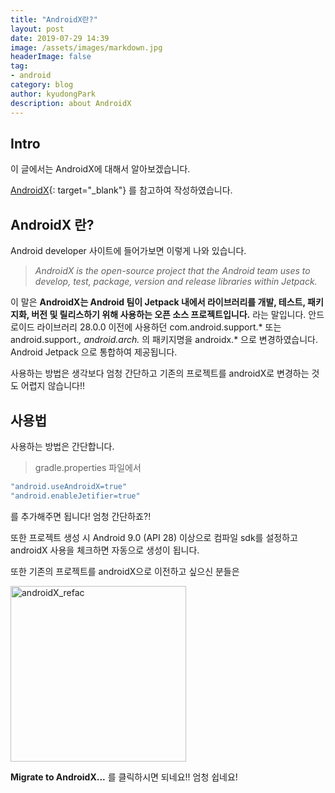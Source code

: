 ```yaml
---
title: "AndroidX란?"
layout: post
date: 2019-07-29 14:39
image: /assets/images/markdown.jpg
headerImage: false
tag:
- android
category: blog
author: kyudongPark
description: about AndroidX
---
```


## Intro

이 글에서는 AndroidX에 대해서 알아보겠습니다.

[AndroidX](https://developer.android.com/jetpack/androidx){: target="_blank"} 를 참고하여 작성하였습니다. 

## AndroidX 란?

Android developer 사이트에 들어가보면 이렇게 나와 있습니다. 

> _AndroidX is the open-source project that the Android team uses to develop, test, package, version and release libraries within Jetpack._

이 말은 **AndroidX는 Android 팀이 Jetpack 내에서 라이브러리를 개발, 테스트, 패키지화, 버전 및 릴리스하기 위해 사용하는 오픈 소스 프로젝트입니다.** 라는 말입니다. 
안드로이드 라이브러리 28.0.0 이전에 사용하던 com.android.support.* 또는 android.support.*, android.arch.* 의 패키지명을 androidx.* 으로 변경하였습니다. Android Jetpack 으로 통합하여 제공됩니다. 

사용하는 방법은 생각보다 엄청 간단하고 기존의 프로젝트를 androidX로 변경하는 것도 어렵지 않습니다!!

## 사용법
사용하는 방법은 간단합니다.

> gradle.properties 파일에서

```java
"android.useAndroidX=true"
"android.enableJetifier=true"
```

를 추가해주면 됩니다! 엄청 간단하죠?!

또한 프로젝트 생성 시 Android 9.0 (API 28) 이상으로 컴파일 sdk를 설정하고 androidX 사용을 체크하면 자동으로 생성이 됩니다.

또한 기존의 프로젝트를 androidX으로 이전하고 싶으신 분들은 

<img width="281" alt="androidX_refac" src="https://user-images.githubusercontent.com/18525504/62025752-0ab16a00-b214-11e9-8b36-a407966f805c.png">

**Migrate to AndroidX...** 를 클릭하시면 되네요!! 엄청 쉽네요! 







